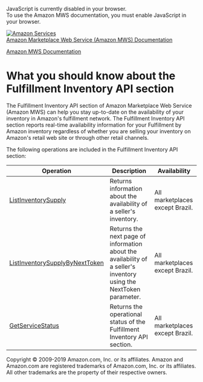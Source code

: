 <div id="MWSDX_noscript">

JavaScript is currently disabled in your browser.  
To use the Amazon MWS documentation, you must enable JavaScript in your
browser.

</div>

<div id="MWSDX_divtop">

[![Amazon
Services](https://images-na.ssl-images-amazon.com/images/G/08/mwsportal/fr_FR/amazonservices.gif "Amazon Services")](http://services.amazon.fr)  
<span id="MWSDX_titlebar">[Amazon Marketplace Web Service (Amazon MWS)
Documentation](https://developer.amazonservices.fr/gp/mws/docs.html)</span>

</div>

<div id="MWSDX_divbottom">

<div id="MWSDX_divleft">

<div id="MWSDX_toc">

</div>

</div>

<div id="MWSDX_divright">

<div id="MWSDX_content">

<span id="MWSDX_breadcrumbs">[Amazon MWS
Documentation](https://developer.amazonservices.fr/gp/mws/docs.html)</span>

What you should know about the Fulfillment Inventory API section
================================================================

<div class="body conbody">

The <span class="ph">Fulfillment Inventory API section</span> of <span
class="ph">Amazon Marketplace Web Service (Amazon MWS)</span> can help
you stay up-to-date on the availability of your inventory in <span
class="ph">Amazon's fulfillment network</span>. The <span
class="ph">Fulfillment Inventory API section</span> reports real-time
availability information for your <span class="ph">Fulfillment by
Amazon</span> inventory regardless of whether you are selling your
inventory on Amazon's retail web site or through other retail channels.

The following operations are included in the <span
class="ph">Fulfillment Inventory API section</span>:

<div class="tablenoborder">

| Operation                                                                                                                                                                                                                                 | Description                                                                                                                                                                      | Availability                                            |
|-------------------------------------------------------------------------------------------------------------------------------------------------------------------------------------------------------------------------------------------|----------------------------------------------------------------------------------------------------------------------------------------------------------------------------------|---------------------------------------------------------|
| <a href="FBAInventory_ListInventorySupply.md" class="xref" title="Returns information about the availability of a seller&#39;s inventory.">ListInventorySupply</a>                                                                      | <span class="ph">Returns information about the availability of a seller's inventory.</span>                                                                                      | <span class="ph">All marketplaces except Brazil.</span> |
| <a href="FBAInventory_ListInventorySupplyByNextToken.md" class="xref" title="Returns the next page of information about the availability of a seller&#39;s inventory using the NextToken parameter.">ListInventorySupplyByNextToken</a> | <span class="ph">Returns the next page of information about the availability of a seller's inventory using the <span class="keyword parmname">NextToken</span> parameter.</span> | <span class="ph">All marketplaces except Brazil.</span> |
| <a href="MWS_GetServiceStatus.md" class="xref" title="Returns the operational status of the Fulfillment Inventory API section.">GetServiceStatus</a>                                                                                    | <span class="ph">Returns the operational status of the <span class="ph">Fulfillment Inventory API section</span>.</span>                                                         | <span class="ph">All marketplaces except Brazil.</span> |

</div>

</div>

<div id="MWSDX_footer">

Copyright © 2009-2019 Amazon.com, Inc. or its affiliates. Amazon and
Amazon.com are registered trademarks of Amazon.com, Inc. or its
affiliates. All other trademarks are the property of their respective
owners.

</div>

</div>

</div>

<div style="clear: both;">

</div>

</div>
